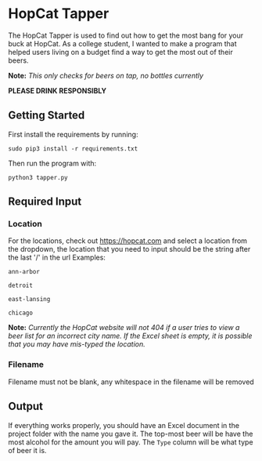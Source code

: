 # HopCat Tapper

The HopCat Tapper is used to find out how to get the most bang for your buck at HopCat. As a college student, I wanted to make a program that helped users living on a budget find a way to get the most out of their beers.

**Note:** *This only checks for beers on tap, no bottles currently*

**PLEASE DRINK RESPONSIBLY**

## Getting Started
First install the requirements by running:

`sudo pip3 install -r requirements.txt`

Then run the program with:

`python3 tapper.py`



## Required Input
### Location
For the locations, check out https://hopcat.com and select a location from the dropdown, the location that you need to input should be the string after the last '/' in the url
Examples:

`ann-arbor`

`detroit`

`east-lansing`

`chicago`

**Note:** *Currently the HopCat website will not 404 if a user tries to view a beer list for an incorrect city name. If the Excel sheet is empty, it is possible that you may have mis-typed the location.*

### Filename
Filename must not be blank, any whitespace in the filename will be removed



## Output
If everything works properly, you should have an Excel document in the project folder with the name you gave it.
The top-most beer will be have the most alcohol for the amount you will pay.
The `Type` column will be what type of beer it is.
